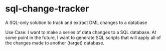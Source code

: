 # sql-change-tracker
A SQL-only solution to track and extract DML changes to a database

Use Case:
I want to make a series of data changes to a SQL database.  At some point in the future, I want to generate SQL scripts that will apply all of the changes made to another (target) database.
